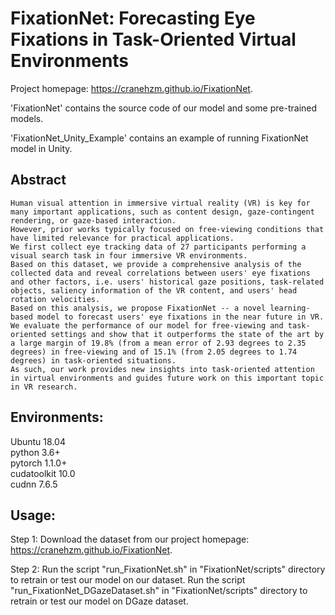 # FixationNet: Forecasting Eye Fixations in Task-Oriented Virtual Environments
Project homepage: https://cranehzm.github.io/FixationNet.


'FixationNet' contains the source code of our model and some pre-trained models.  


'FixationNet_Unity_Example' contains an example of running FixationNet model in Unity.


## Abstract
```
Human visual attention in immersive virtual reality (VR) is key for many important applications, such as content design, gaze-contingent rendering, or gaze-based interaction.
However, prior works typically focused on free-viewing conditions that have limited relevance for practical applications.
We first collect eye tracking data of 27 participants performing a visual search task in four immersive VR environments.
Based on this dataset, we provide a comprehensive analysis of the collected data and reveal correlations between users' eye fixations and other factors, i.e. users' historical gaze positions, task-related objects, saliency information of the VR content, and users' head rotation velocities.
Based on this analysis, we propose FixationNet -- a novel learning-based model to forecast users' eye fixations in the near future in VR.
We evaluate the performance of our model for free-viewing and task-oriented settings and show that it outperforms the state of the art by a large margin of 19.8% (from a mean error of 2.93 degrees to 2.35 degrees) in free-viewing and of 15.1% (from 2.05 degrees to 1.74 degrees) in task-oriented situations.
As such, our work provides new insights into task-oriented attention in virtual environments and guides future work on this important topic in VR research.
```	


## Environments:
Ubuntu 18.04  
python 3.6+  
pytorch 1.1.0+  
cudatoolkit 10.0  
cudnn 7.6.5


## Usage:
Step 1: Download the dataset from our project homepage: https://cranehzm.github.io/FixationNet.

Step 2: Run the script "run_FixationNet.sh" in "FixationNet/scripts" directory to retrain or test our model on our dataset.
		Run the script "run_FixationNet_DGazeDataset.sh" in "FixationNet/scripts" directory to retrain or test our model on DGaze dataset.

